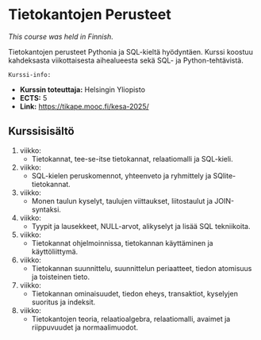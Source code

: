 # Tietokantojen Perusteet

*This course was held in Finnish.*

Tietokantojen perusteet Pythonia ja SQL-kieltä hyödyntäen. Kurssi koostuu kahdeksasta viikottaisesta aihealueesta sekä SQL- ja Python-tehtävistä.

`Kurssi-info:`
- **Kurssin toteuttaja:** Helsingin Yliopisto
- **ECTS:** 5
- **Link:** https://tikape.mooc.fi/kesa-2025/
## Kurssisisältö

1. viikko:
	- Tietokannat, tee-se-itse tietokannat, relaatiomalli ja SQL-kieli.
2. viikko:
	- SQL-kielen peruskomennot, yhteenveto ja ryhmittely ja SQlite-tietokannat.
3. viikko:
	- Monen taulun kyselyt, taulujen viittaukset, liitostaulut ja JOIN-syntaksi.
4. viikko:
	- Tyypit ja lausekkeet, NULL-arvot, alikyselyt ja lisää SQL tekniikoita.
5. viikko:
	- Tietokannat ohjelmoinnissa, tietokannan käyttäminen ja käyttöliittymä.
6. viikko:
	- Tietokannan suunnittelu, suunnittelun periaatteet, tiedon atomisuus ja toisteinen tieto.
7. viikko:
	- Tietokannan ominaisuudet, tiedon eheys, transaktiot, kyselyjen suoritus ja indeksit.
8. viikko:
	- Tietokantojen teoria, relaatioalgebra, relaatiomalli, avaimet ja riippuvuudet ja normaalimuodot.